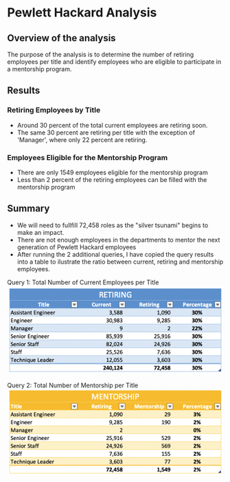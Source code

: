 # Pewlett Hackard Analysis

## Overview of the analysis
The purpose of the analysis is to determine the number of retiring employees per title and identify employees who are eligible to participate in a mentorship program.

## Results
### Retiring Employees by Title
- Around 30 percent of the total current employees are retiring soon.
- The same 30 percent are retiring per title with the exception of 'Manager', where only 22 percent are retiring.

### Employees Eligible for the Mentorship Program
- There are only 1549 employees eligible for the mentorship program
- Less than 2 percent of the retiring employees can be filled with the mentorship program

## Summary
- We will need to fullfill 72,458 roles as the "silver tsunami" begins to make an impact.
- There are not enough employees in the departments to mentor the next generation of Pewlett Hackard employees
- After running the 2 additional queries, I have copied the query results into a table to ilustrate the ratio between current, retiring and mentorship employees.

Query 1: Total Number of Current Employees per Title
<img src="https://github.com/juliomeza/Pewlett-Hackard-Analysis/blob/main/img/Retiring.png">

Query 2: Total Number of Mentorship per Title
<img src="https://github.com/juliomeza/Pewlett-Hackard-Analysis/blob/main/img/Mentorship.png">
